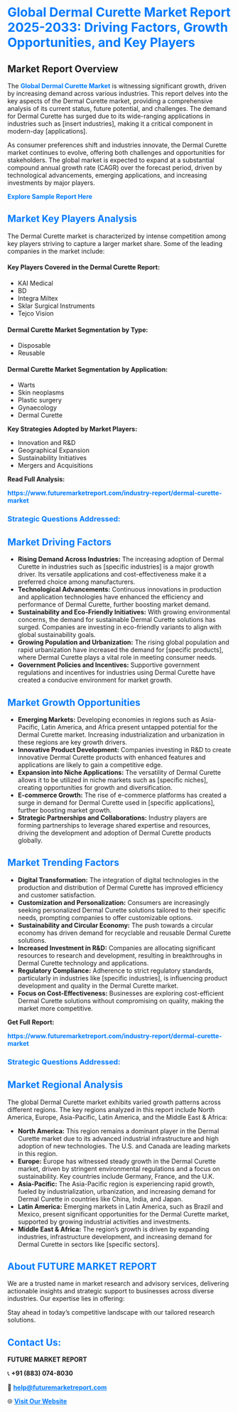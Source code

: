 <h1 style="color: #007BFF;">Global Dermal Curette Market Report 2025-2033: Driving Factors, Growth Opportunities, and Key Players</h1>

<section id="overview">
<h2>Market Report Overview</h2>
<p>The <a href="https://www.futuremarketreport.com/industry-report/dermal-curette-market" style="color: #007BFF; text-decoration: none;"><strong>Global Dermal Curette Market</strong></a> is witnessing significant growth, driven by increasing demand across various industries. This report delves into the key aspects of the Dermal Curette market, providing a comprehensive analysis of its current status, future potential, and challenges. The demand for Dermal Curette has surged due to its wide-ranging applications in industries such as [insert industries], making it a critical component in modern-day [applications].</p>
<p>As consumer preferences shift and industries innovate, the Dermal Curette market continues to evolve, offering both challenges and opportunities for stakeholders. The global market is expected to expand at a substantial compound annual growth rate (CAGR) over the forecast period, driven by technological advancements, emerging applications, and increasing investments by major players.</p>
</section>

<section id="overview">
<p><a href="https://www.futuremarketreport.com/request-sample/reportId=125404" style="color: #007BFF; text-decoration: none;"><strong>Explore Sample Report Here</strong></a></p>
</section>

<section id="key-players">
<h2 style="color: #007BFF;">Market Key Players Analysis</h2>
<p>The Dermal Curette market is characterized by intense competition among key players striving to capture a larger market share. Some of the leading companies in the market include:</p>
<h4>Key Players Covered in the Dermal Curette Report:</h4>
<ul><li>KAI Medical</li><li>BD</li><li>Integra Miltex</li><li>Sklar Surgical Instruments</li><li>Tejco Vision</li></ul>
<h4>Dermal Curette Market Segmentation by Type:</h4>
<ul><li>Disposable</li><li>Reusable</li></ul>

<h4>Dermal Curette Market Segmentation by Application:</h4>
<ul><li>Warts</li><li>Skin neoplasms</li><li>Plastic surgery</li><li>Gynaecology</li><li>Dermal Curette</li></ul>
<p><strong>Key Strategies Adopted by Market Players:</strong></p>
<ul>
<li>Innovation and R&D</li>
<li>Geographical Expansion</li>
<li>Sustainability Initiatives</li>
<li>Mergers and Acquisitions</li>
</ul>
</section>

<section>
<p><strong>Read Full Analysis: </strong></p><a href="https://www.futuremarketreport.com/industry-report/dermal-curette-market" style="color: #007BFF; text-decoration: none;"><strong>https://www.futuremarketreport.com/industry-report/dermal-curette-market</strong></a>
<h3 style="color: #007BFF;">Strategic Questions Addressed:</h3>
</section>

<section id="driving-factors">
<h2 style="color: #007BFF;">Market Driving Factors</h2>
<ul>
<li><strong>Rising Demand Across Industries:</strong> The increasing adoption of Dermal Curette in industries such as [specific industries] is a major growth driver. Its versatile applications and cost-effectiveness make it a preferred choice among manufacturers.</li>
<li><strong>Technological Advancements:</strong> Continuous innovations in production and application technologies have enhanced the efficiency and performance of Dermal Curette, further boosting market demand.</li>
<li><strong>Sustainability and Eco-Friendly Initiatives:</strong> With growing environmental concerns, the demand for sustainable Dermal Curette solutions has surged. Companies are investing in eco-friendly variants to align with global sustainability goals.</li>
<li><strong>Growing Population and Urbanization:</strong> The rising global population and rapid urbanization have increased the demand for [specific products], where Dermal Curette plays a vital role in meeting consumer needs.</li>
<li><strong>Government Policies and Incentives:</strong> Supportive government regulations and incentives for industries using Dermal Curette have created a conducive environment for market growth.</li>
</ul>
</section>

<section id="growth-opportunities">
<h2 style="color: #007BFF;">Market Growth Opportunities</h2>
<ul>
<li><strong>Emerging Markets:</strong> Developing economies in regions such as Asia-Pacific, Latin America, and Africa present untapped potential for the Dermal Curette market. Increasing industrialization and urbanization in these regions are key growth drivers.</li>
<li><strong>Innovative Product Development:</strong> Companies investing in R&D to create innovative Dermal Curette products with enhanced features and applications are likely to gain a competitive edge.</li>
<li><strong>Expansion into Niche Applications:</strong> The versatility of Dermal Curette allows it to be utilized in niche markets such as [specific niches], creating opportunities for growth and diversification.</li>
<li><strong>E-commerce Growth:</strong> The rise of e-commerce platforms has created a surge in demand for Dermal Curette used in [specific applications], further boosting market growth.</li>
<li><strong>Strategic Partnerships and Collaborations:</strong> Industry players are forming partnerships to leverage shared expertise and resources, driving the development and adoption of Dermal Curette products globally.</li>
</ul>
</section>

<section id="trending-factors">
<h2 style="color: #007BFF;">Market Trending Factors</h2>
<ul>
<li><strong>Digital Transformation:</strong> The integration of digital technologies in the production and distribution of Dermal Curette has improved efficiency and customer satisfaction.</li>
<li><strong>Customization and Personalization:</strong> Consumers are increasingly seeking personalized Dermal Curette solutions tailored to their specific needs, prompting companies to offer customizable options.</li>
<li><strong>Sustainability and Circular Economy:</strong> The push towards a circular economy has driven demand for recyclable and reusable Dermal Curette solutions.</li>
<li><strong>Increased Investment in R&D:</strong> Companies are allocating significant resources to research and development, resulting in breakthroughs in Dermal Curette technology and applications.</li>
<li><strong>Regulatory Compliance:</strong> Adherence to strict regulatory standards, particularly in industries like [specific industries], is influencing product development and quality in the Dermal Curette market.</li>
<li><strong>Focus on Cost-Effectiveness:</strong> Businesses are exploring cost-efficient Dermal Curette solutions without compromising on quality, making the market more competitive.</li>
</ul>
</section>

<section>
<p><strong>Get Full Report: </strong></p><a href="https://www.futuremarketreport.com/industry-report/dermal-curette-market" style="color: #007BFF; text-decoration: none;"><strong>https://www.futuremarketreport.com/industry-report/dermal-curette-market</strong></a>
<h3 style="color: #007BFF;">Strategic Questions Addressed:</h3>
</section>


<section id="regional-analysis">
<h2 style="color: #007BFF;">Market Regional Analysis</h2>
<p>The global Dermal Curette market exhibits varied growth patterns across different regions. The key regions analyzed in this report include North America, Europe, Asia-Pacific, Latin America, and the Middle East & Africa:</p>
<ul>
<li><strong>North America:</strong> This region remains a dominant player in the Dermal Curette market due to its advanced industrial infrastructure and high adoption of new technologies. The U.S. and Canada are leading markets in this region.</li>
<li><strong>Europe:</strong> Europe has witnessed steady growth in the Dermal Curette market, driven by stringent environmental regulations and a focus on sustainability. Key countries include Germany, France, and the U.K.</li>
<li><strong>Asia-Pacific:</strong> The Asia-Pacific region is experiencing rapid growth, fueled by industrialization, urbanization, and increasing demand for Dermal Curette in countries like China, India, and Japan.</li>
<li><strong>Latin America:</strong> Emerging markets in Latin America, such as Brazil and Mexico, present significant opportunities for the Dermal Curette market, supported by growing industrial activities and investments.</li>
<li><strong>Middle East & Africa:</strong> The region’s growth is driven by expanding industries, infrastructure development, and increasing demand for Dermal Curette in sectors like [specific sectors].</li>
</ul>
</section>

<footer>
<h2 style="color: #007BFF;">About FUTURE MARKET REPORT</h2>
<p>We are a trusted name in market research and advisory services, delivering actionable insights and strategic support to businesses across diverse industries. Our expertise lies in offering:</p>

<p>Stay ahead in today’s competitive landscape with our tailored research solutions.</p>

<h2 style="color: #007BFF;">Contact Us:</h2>
<p><strong>FUTURE MARKET REPORT</strong></p>
<p>📞 <strong>+91 (883) 074-8030</strong></p>
<p>📧 <strong><a href="mailto:help@futuremarketreport.com" style="color: #007BFF;">help@futuremarketreport.com</a></strong></p>
<p>🌐 <strong><a href="https://www.futuremarketreport.com/" style="color: #007BFF;">Visit Our Website</a></strong></p>
</footer>